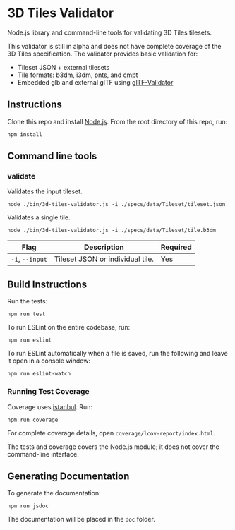 # 3D Tiles Validator

Node.js library and command-line tools for validating 3D Tiles tilesets.

This validator is still in alpha and does not have complete coverage of the 3D Tiles specification. The validator provides basic validation for:

* Tileset JSON + external tilesets
* Tile formats: b3dm, i3dm, pnts, and cmpt
* Embedded glb and external glTF using [glTF-Validator](https://github.com/KhronosGroup/glTF-Validator)

## Instructions

Clone this repo and install [Node.js](http://nodejs.org/).  From the root directory of this repo, run:
```
npm install
```

## Command line tools

### validate

Validates the input tileset.

```
node ./bin/3d-tiles-validator.js -i ./specs/data/Tileset/tileset.json
```

Validates a single tile.

```
node ./bin/3d-tiles-validator.js -i ./specs/data/Tileset/tile.b3dm
```


|Flag|Description|Required|
|----|-----------|--------|
|`-i`, `--input`|Tileset JSON or individual tile.| Yes |

## Build Instructions

Run the tests:
```
npm run test
```
To run ESLint on the entire codebase, run:
```
npm run eslint
```
To run ESLint automatically when a file is saved, run the following and leave it open in a console window:
```
npm run eslint-watch
```

### Running Test Coverage

Coverage uses [istanbul](https://github.com/gotwarlost/istanbul).  Run:
```
npm run coverage
```
For complete coverage details, open `coverage/lcov-report/index.html`.

The tests and coverage covers the Node.js module; it does not cover the command-line interface.

## Generating Documentation

To generate the documentation:
```
npm run jsdoc
```

The documentation will be placed in the `doc` folder.
